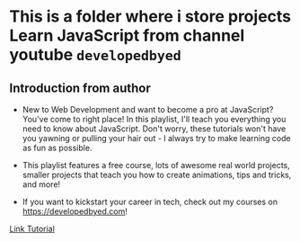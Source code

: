 # This is a folder where i store projects Learn JavaScript from channel youtube `developedbyed`

## Introduction from author

- New to Web Development and want to become a pro at JavaScript? You've come to right place! In this playlist, I'll teach you everything you need to know about JavaScript. Don't worry, these tutorials won't have you yawning or pulling your hair out - I always try to make learning code as fun as possible.

- This playlist features a free course, lots of awesome real world projects, smaller projects that teach you how to create animations, tips and tricks, and more!

- If you want to kickstart your career in tech, check out my courses on https://developedbyed.com!

[Link Tutorial](https://www.youtube.com/playlist?list=PLDyQo7g0_nsXlSfuoBpG5Fgz0Qe3IvWnA)
